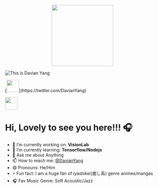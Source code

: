 <p align="center">
  <img align="center" src='https://res.cloudinary.com/dcrgv598u/image/upload/v1595498463/profile/tyzh_gao8cq.gif' width="200" height="200">
</p>

![This is Davian Yang](https://res.cloudinary.com/dcrgv598u/image/upload/v1594828210/1_veoqi5.png)

<p>
[<img src="https://res.cloudinary.com/dcrgv598u/image/upload/v1595513155/profile/1_vuyhoh.png" height="40">](https://twitter.com/DavianYang)

[<img src="https://res.cloudinary.com/dcrgv598u/image/upload/v1595513155/profile/2_kzj6as.png" height="40">](https://www.facebook.com/thantyarzarhein)
<p>

<p text-align="center">
  <h1><b>Hi, Lovely to see you here!!! 🎧</b></h1>
</p>

- 🔭 I’m currently working on: **VisionLab**  
- 🌱 I’m currently learning: **Tensorflow/Nodejs**  
- 💬 Ask me about Anything  
- 📫 How to reach me: [@DavianYang](https://twitter.com/DavianYang)  
- 😄 Pronouns: He/Him  
- ⚡ Fun fact: I am a huge fan of iyashikei(癒し系) genre animes/mangas  
- 🎧 Fav Music Genre: Soft Acoustic/Jazz  


